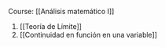 Course: [[Análisis matemático I]]

1. [[Teoría de Límite]]
2. [[Continuidad en función en una variable]]
